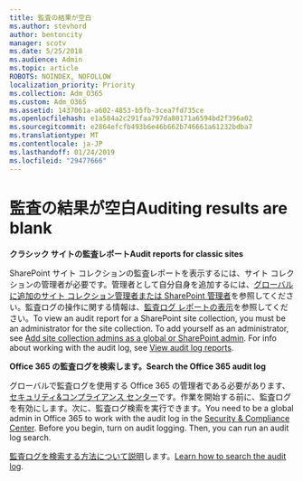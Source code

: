 ```yaml
---
title: 監査の結果が空白
ms.author: stevhord
author: bentoncity
manager: scotv
ms.date: 5/25/2018
ms.audience: Admin
ms.topic: article
ROBOTS: NOINDEX, NOFOLLOW
localization_priority: Priority
ms.collection: Adm_O365
ms.custom: Adm_O365
ms.assetid: 1437061a-a602-4853-b5fb-3cea7fd735ce
ms.openlocfilehash: e1a584a2c291faa797da80171a6594bd2f396a02
ms.sourcegitcommit: e2864efcfb493b6e46b662b746661a61232bdba7
ms.translationtype: MT
ms.contentlocale: ja-JP
ms.lasthandoff: 01/24/2019
ms.locfileid: "29477666"
---
```

# <a name="auditing-results-are-blank"></a><span data-ttu-id="e84ed-102">監査の結果が空白</span><span class="sxs-lookup"><span data-stu-id="e84ed-102">Auditing results are blank</span></span>

 <span data-ttu-id="e84ed-103">**クラシック サイトの監査レポート**</span><span class="sxs-lookup"><span data-stu-id="e84ed-103">**Audit reports for classic sites**</span></span>
  
<span data-ttu-id="e84ed-p101">SharePoint サイト コレクションの監査レポートを表示するには、サイト コレクションの管理者が必要です。管理者として自分自身を追加するには、[グローバルに追加のサイト コレクション管理者または SharePoint 管理者](https://go.microsoft.com/fwlink/?linkid=869390)を参照してください。監査ログの操作に関する情報は、[監査ログ レポートの表示](https://go.microsoft.com/fwlink/?linkid=395237)を参照してください。</span><span class="sxs-lookup"><span data-stu-id="e84ed-p101">To view an audit report for a SharePoint site collection, you must be an administrator for the site collection. To add yourself as an administrator, see [Add site collection admins as a global or SharePoint admin](https://go.microsoft.com/fwlink/?linkid=869390). For info about working with the audit log, see [View audit log reports](https://go.microsoft.com/fwlink/?linkid=395237).</span></span> 
  
 <span data-ttu-id="e84ed-106">**Office 365 の監査ログを検索します。**</span><span class="sxs-lookup"><span data-stu-id="e84ed-106">**Search the Office 365 audit log**</span></span>
  
<span data-ttu-id="e84ed-p102">グローバルで監査ログを使用する Office 365 の管理者である必要があります、[セキュリティ&amp;コンプライアンス センター](https://protection.office.com)です。作業を開始する前に、監査ログを有効にします。次に、監査ログ検索を実行できます。</span><span class="sxs-lookup"><span data-stu-id="e84ed-p102">You need to be a global admin in Office 365 to work with the audit log in the [Security &amp; Compliance Center](https://protection.office.com). Before you begin, turn on audit logging. Then, you can run an audit log search.</span></span> 
  
<span data-ttu-id="e84ed-110">[監査ログを検索する方法について説明](https://go.microsoft.com/fwlink/?linkid=708432)します。</span><span class="sxs-lookup"><span data-stu-id="e84ed-110">[Learn how to search the audit log](https://go.microsoft.com/fwlink/?linkid=708432).</span></span>
  

